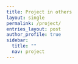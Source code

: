 ```yaml
---
title: Project in others
layout: single
permalink: /project/
entries_layout: post
author_profile: true
sidebar:
  title: ""
  nav: project
---
```


